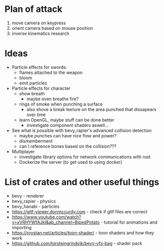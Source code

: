 # Plan of attack
1. move camera on keypress
2. orient camera based on mouse position
3. inverse kinematics research


# Ideas

- Particle effects for swords:
    - flames attached to the weapon
    - bloom
    - emit particles
- Particle effects for character
    - show breath
        - maybe even breathe fire?
    - rings of smoke when punching a surface
        - also shove a break texture on the area punched that dissapears over time
    - learn OpenGL, maybe stuff can be done better
        - investigate component shaders aswell...
- See what is possible with bevy_rapier's advanced collision detection
    - maybe punches can have nice flow and power?
    - dismemberment
    - can I reference bones based on the collision???
- Multiplayer
    - investigate library options for network communications with rust
    - Dockerize the server (to get used to using docker)


# List of crates and other useful things

- bevy - renderer
- bevy_rapier - physics
- bevy_hanabi - particles
- https://gltf-viewer.donmccurdy.com - check if gltf files are correct
- https://www.youtube.com/watch?v=xVRHYWfAJkI&ab_channel=BipedPotato - tutorial for animations and importing
- https://roystan.net/articles/toon-shader/ - toon shaders and how they work
- https://github.com/torsteingrindvik/bevy-vfx-bag - shader pack